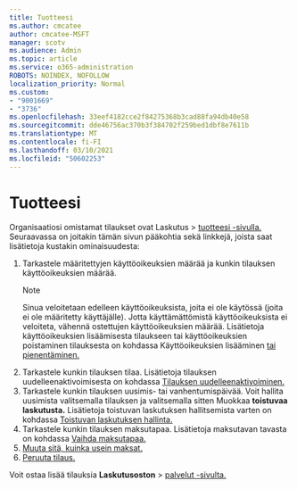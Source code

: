 ```yaml
---
title: Tuotteesi
ms.author: cmcatee
author: cmcatee-MSFT
manager: scotv
ms.audience: Admin
ms.topic: article
ms.service: o365-administration
ROBOTS: NOINDEX, NOFOLLOW
localization_priority: Normal
ms.custom:
- "9001669"
- "3736"
ms.openlocfilehash: 33eef4182cce2f84275368b3cad88fa94db40e58
ms.sourcegitcommit: dde46756ac370b3f384702f259bed1dbf8e7611b
ms.translationtype: MT
ms.contentlocale: fi-FI
ms.lasthandoff: 03/10/2021
ms.locfileid: "50602253"
---
```

# <a name="your-products"></a>Tuotteesi

Organisaatiosi omistamat tilaukset ovat Laskutus   >  [tuotteesi -sivulla.](https://go.microsoft.com/fwlink/p/?linkid=842054) Seuraavassa on joitakin tämän sivun pääkohtia sekä linkkejä, joista saat lisätietoja kustakin ominaisuudesta:

1. Tarkastele määritettyjen käyttöoikeuksien määrää ja kunkin tilauksen käyttöoikeuksien määrää.
    > [!NOTE]
    > Sinua veloitetaan edelleen käyttöoikeuksista, joita ei ole käytössä (joita ei ole määritetty käyttäjälle). Jotta käyttämättömistä käyttöoikeuksista ei veloiteta, vähennä ostettujen käyttöoikeuksien määrää. Lisätietoja käyttöoikeuksien lisäämisesta tilaukseen tai käyttöoikeuksien poistaminen tilauksesta on kohdassa Käyttöoikeuksien lisääminen [tai pienentäminen.](https://docs.microsoft.com/alchemyinsights/how-to-add-or-reduce-licenses)
2. Tarkastele kunkin tilauksen tilaa. Lisätietoja tilauksen uudelleenaktivoimisesta on kohdassa [Tilauksen uudelleenaktivoiminen.](reactivate-your-subscription.md)
3. Tarkastele kunkin tilauksen uusimis- tai vanhentumispäivää. Voit hallita uusimista valitsemalla tilauksen ja valitsemalla sitten Muokkaa **toistuvaa laskutusta.** Lisätietoja toistuvan laskutuksen hallitsemista varten on kohdassa [Toistuvan laskutuksen hallinta.](manage-auto-renewal.md)
4. Tarkastele kunkin tilauksen maksutapaa. Lisätietoja maksutavan tavasta on kohdassa [Vaihda maksutapaa.](change-payment-method.md)
5. [Muuta sitä, kuinka usein maksat.](change-how-often-you-pay.md)
6. [Peruuta tilaus.](https://go.microsoft.com/fwlink/?linkid=2119113)

Voit ostaa lisää tilauksia **Laskutusoston**  >  [palvelut -sivulta.](https://go.microsoft.com/fwlink/p/?linkid=868433)